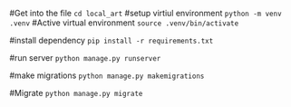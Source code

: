 #Get into the file 
`cd local_art`
#setup virtiul environment
`python -m venv .venv`
#Active virtual environment
`source .venv/bin/activate`

#install dependency
`pip install -r requirements.txt`

#run server
`python manage.py runserver`

#make migrations
`python manage.py makemigrations`

#Migrate
`python manage.py migrate`

